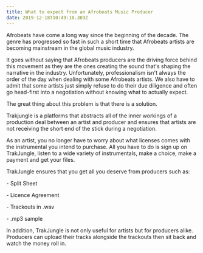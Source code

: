 ```yaml
---
title: What to expect from an Afrobeats Music Producer
date: 2019-12-18T10:49:10.303Z
---
```



Afrobeats have come a long way since the beginning of the decade. The genre has progressed so fast in such a short time that Afrobeats artists are becoming mainstream in the global music industry.

It goes without saying that Afrobeats producers are the driving force behind this movement as they are the ones creating the sound that's shaping the narrative in the industry. Unfortunately, professionalism isn't always the order of the day when dealing with some Afrobeats artists. We also have to admit that some artists just simply refuse to do their due diligence and often go head-first into a negotiation without knowing what to actually expect.

The great thing about this problem is that there is a solution. 

Trakjungle is a platforms that abstracts all of the inner workings of a production deal between an artist and producer and ensures that artists are not receiving the short end of the stick during a negotiation.

As an artist, you no longer have to worry about what licenses comes with the instrumental you intend to purchase. All you have to do is sign up on TrakJungle, listen to a wide variety of instrumentals, make a choice, make a payment and get your files.

TrakJungle ensures that you get all you deserve from producers such as:

\- Split Sheet

\- Licence Agreement

\- Trackouts in .wav

\- .mp3 sample



In addition, TrakJungle is not only useful for artists but for producers alike. Producers can upload their tracks alongside the trackouts then sit back and watch the money roll in.
